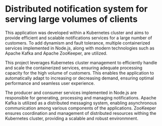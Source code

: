 # Distributed notification system for serving large volumes of clients

This application was developed within a Kubernetes cluster and aims to provide efficient and scalable notifications services for a large number of customers. To add dynamism and fault tolerance, multiple containerized services implemented in Node.js, along with modern technologies such as Apache Kafka and Apache ZooKeeper, are utilized.

This project leverages Kubernetes cluster management to efficiently handle and scale the containerized services, ensuring adequate processing capacity for the high volume of customers. This enables the application to automatically adapt to increasing or decreasing demand, ensuring optimal performance and seamless user experience.

The producer and consumer services implemented in Node.js are responsible for generating, processing and managing notifications. Apache Kafka is utilized as a distributed messaging system, enabling asynchronous communication among various components of the applications. ZooKeeper ensures coordination and management of distributed resources withing the Kubernetes cluster, providing a scalable and robust environmnent.
